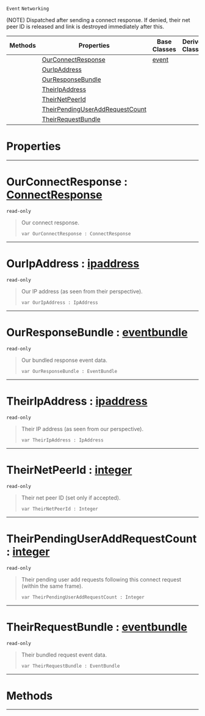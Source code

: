  `Event` `Networking`



(NOTE) Dispatched after sending a connect response. If denied, their net peer ID is released and link is destroyed immediately after this.

|Methods|Properties|Base Classes|Derived Classes|
|---|---|---|---|
| |[ OurConnectResponse](netpeersentconnectresponse.md#ourconnectresponse-zero)|[event](event.md)| |
| |[ OurIpAddress](netpeersentconnectresponse.md#ouripaddress-zilch-engine)| | |
| |[ OurResponseBundle](netpeersentconnectresponse.md#ourresponsebundle-zilch-e)| | |
| |[ TheirIpAddress](netpeersentconnectresponse.md#theiripaddress-zilch-engi)| | |
| |[ TheirNetPeerId](netpeersentconnectresponse.md#theirnetpeerid-zilch-engi)| | |
| |[ TheirPendingUserAddRequestCount](netpeersentconnectresponse.md#theirpendinguseraddreque)| | |
| |[ TheirRequestBundle](netpeersentconnectresponse.md#theirrequestbundle-zero)| | |


 #  Properties


---  
 #  OurConnectResponse : [ConnectResponse](../enum_reference.md#connectresponse)

 `read-only`

> Our connect response.
> ``` lang=cpp, name=Nada
> var OurConnectResponse : ConnectResponse


---  
 #  OurIpAddress : [ipaddress](ipaddress.md)

 `read-only`

> Our IP address (as seen from their perspective).
> ``` lang=cpp, name=Nada
> var OurIpAddress : IpAddress


---  
 #  OurResponseBundle : [eventbundle](eventbundle.md)

 `read-only`

> Our bundled response event data.
> ``` lang=cpp, name=Nada
> var OurResponseBundle : EventBundle


---  
 #  TheirIpAddress : [ipaddress](ipaddress.md)

 `read-only`

> Their IP address (as seen from our perspective).
> ``` lang=cpp, name=Nada
> var TheirIpAddress : IpAddress


---  
 #  TheirNetPeerId : [integer](../nada_base_types/integer.md)

 `read-only`

> Their net peer ID (set only if accepted).
> ``` lang=cpp, name=Nada
> var TheirNetPeerId : Integer


---  
 #  TheirPendingUserAddRequestCount : [integer](../nada_base_types/integer.md)

 `read-only`

> Their pending user add requests following this connect request (within the same frame).
> ``` lang=cpp, name=Nada
> var TheirPendingUserAddRequestCount : Integer


---  
 #  TheirRequestBundle : [eventbundle](eventbundle.md)

 `read-only`

> Their bundled request event data.
> ``` lang=cpp, name=Nada
> var TheirRequestBundle : EventBundle


---  
 #  Methods


---  
 

 